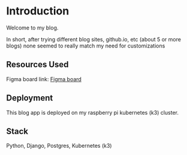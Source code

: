 # Introduction

Welcome to my blog.

In short, after trying different blog sites, github.io, etc (about 5 or more blogs) none seemed to really match my need for customizations

## Resources Used

Figma board link: [Figma board](https://www.figma.com/file/lujMfR5mrjFEsAGckIq0lE/Untitled?node-id=0%3A1)

## Deployment

This blog app is deployed on my raspberry pi kubernetes (k3) cluster.

## Stack

Python, Django, Postgres, Kubernetes (k3)
